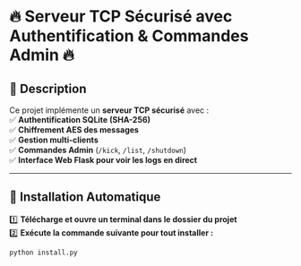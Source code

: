 # 🔥 Serveur TCP Sécurisé avec Authentification & Commandes Admin 🔥

## 📌 Description
Ce projet implémente un **serveur TCP sécurisé** avec :  
✅ **Authentification SQLite (SHA-256)**  
✅ **Chiffrement AES des messages**  
✅ **Gestion multi-clients**  
✅ **Commandes Admin** (`/kick`, `/list`, `/shutdown`)  
✅ **Interface Web Flask pour voir les logs en direct**  

---

## 📌 Installation Automatique

1️⃣ **Télécharge et ouvre un terminal dans le dossier du projet**  
2️⃣ **Exécute la commande suivante pour tout installer :**
```bash
python install.py

